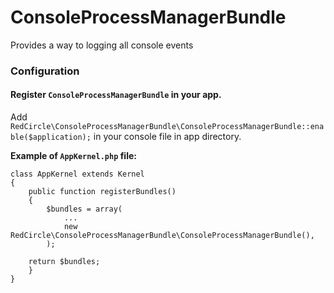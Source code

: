 # ConsoleProcessManagerBundle
Provides a way to logging all console events

### Configuration

#### Register `ConsoleProcessManagerBundle` in your app.
Add `RedCircle\ConsoleProcessManagerBundle\ConsoleProcessManagerBundle::enable($application);` in your console file in app directory. 

**Example of `AppKernel.php` file:**
```
class AppKernel extends Kernel
{
    public function registerBundles()
    { 
        $bundles = array(
            ...
            new RedCircle\ConsoleProcessManagerBundle\ConsoleProcessManagerBundle(),
        );

    return $bundles;
    }
}